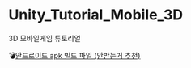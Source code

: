 # Unity_Tutorial_Mobile_3D
3D 모바일게임 튜토리얼

💣[안드로이드 apk 빌드 파일 (안받는거 추천)](https://drive.google.com/open?id=1QO0BC_E2uvVx0tzCVr2xpsU4HMCs1CHf "안드로이드 apk 빌드 파일 (안받는거 추천)")
